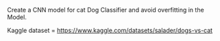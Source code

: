 Create a CNN model for cat Dog Classifier and avoid overfitting in the Model.

Kaggle dataset = https://www.kaggle.com/datasets/salader/dogs-vs-cat
